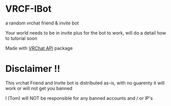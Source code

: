 # VRCF-IBot
a random vrchat friend &amp; invite bot

Your world needs to be in invite plus for the bot to work, will do a detail how to tutorial soon


Made with [VRChat API](https://github.com/vrchatapi) package

# Disclaimer !!

This vrchat Friend and Invite bot is distributed as-is, with no guarenty it will work or will not get you banned

I (Tom) will NOT be responsible for any banned accounts and / or IP's

